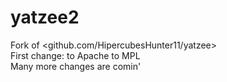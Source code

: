 # yatzee2
Fork of <github.com/HipercubesHunter11/yatzee>  
First change: to Apache to MPL  
Many more changes are comin'  
